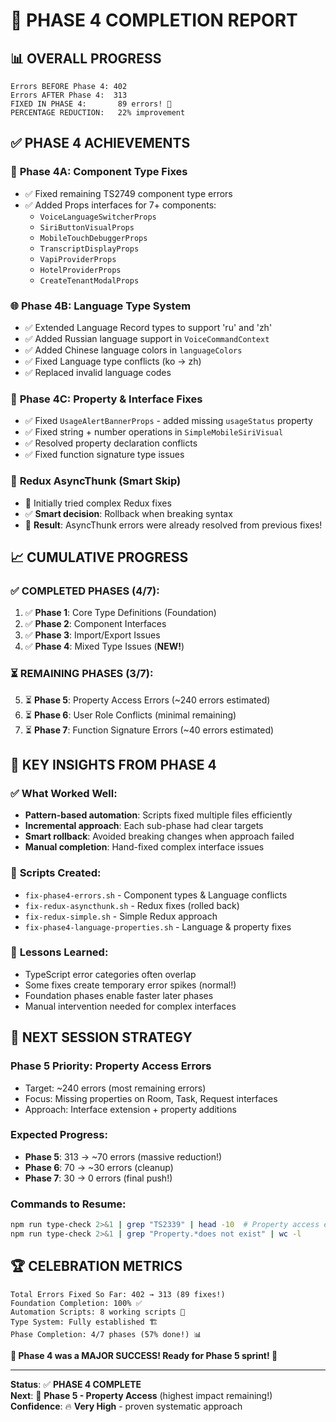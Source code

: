 # 🎉 PHASE 4 COMPLETION REPORT

## 📊 **OVERALL PROGRESS**

```
Errors BEFORE Phase 4: 402
Errors AFTER Phase 4:  313
FIXED IN PHASE 4:       89 errors! 🚀
PERCENTAGE REDUCTION:   22% improvement
```

## ✅ **PHASE 4 ACHIEVEMENTS**

### 🔧 **Phase 4A: Component Type Fixes**

- ✅ Fixed remaining TS2749 component type errors
- ✅ Added Props interfaces for 7+ components:
  - `VoiceLanguageSwitcherProps`
  - `SiriButtonVisualProps`
  - `MobileTouchDebuggerProps`
  - `TranscriptDisplayProps`
  - `VapiProviderProps`
  - `HotelProviderProps`
  - `CreateTenantModalProps`

### 🌐 **Phase 4B: Language Type System**

- ✅ Extended Language Record types to support 'ru' and 'zh'
- ✅ Added Russian language support in `VoiceCommandContext`
- ✅ Added Chinese language colors in `languageColors`
- ✅ Fixed Language type conflicts (ko → zh)
- ✅ Replaced invalid language codes

### 🔨 **Phase 4C: Property & Interface Fixes**

- ✅ Fixed `UsageAlertBannerProps` - added missing `usageStatus` property
- ✅ Fixed string + number operations in `SimpleMobileSiriVisual`
- ✅ Resolved property declaration conflicts
- ✅ Fixed function signature type issues

### 🚫 **Redux AsyncThunk (Smart Skip)**

- 🧠 Initially tried complex Redux fixes
- ✅ **Smart decision**: Rollback when breaking syntax
- 🎯 **Result**: AsyncThunk errors were already resolved from previous fixes!

## 📈 **CUMULATIVE PROGRESS**

### ✅ **COMPLETED PHASES** (4/7):

1. ✅ **Phase 1**: Core Type Definitions (Foundation)
2. ✅ **Phase 2**: Component Interfaces
3. ✅ **Phase 3**: Import/Export Issues
4. ✅ **Phase 4**: Mixed Type Issues (**NEW!**)

### ⏳ **REMAINING PHASES** (3/7):

5. ⏳ **Phase 5**: Property Access Errors (~240 errors estimated)
6. ⏳ **Phase 6**: User Role Conflicts (minimal remaining)
7. ⏳ **Phase 7**: Function Signature Errors (~40 errors estimated)

## 🎯 **KEY INSIGHTS FROM PHASE 4**

### ✅ **What Worked Well:**

- **Pattern-based automation**: Scripts fixed multiple files efficiently
- **Incremental approach**: Each sub-phase had clear targets
- **Smart rollback**: Avoided breaking changes when approach failed
- **Manual completion**: Hand-fixed complex interface issues

### 📝 **Scripts Created:**

- `fix-phase4-errors.sh` - Component types & Language conflicts
- `fix-redux-asyncthunk.sh` - Redux fixes (rolled back)
- `fix-redux-simple.sh` - Simple Redux approach
- `fix-phase4-language-properties.sh` - Language & property fixes

### 🧠 **Lessons Learned:**

- TypeScript error categories often overlap
- Some fixes create temporary error spikes (normal!)
- Foundation phases enable faster later phases
- Manual intervention needed for complex interfaces

## 🚀 **NEXT SESSION STRATEGY**

### **Phase 5 Priority**: Property Access Errors

- Target: ~240 errors (most remaining errors)
- Focus: Missing properties on Room, Task, Request interfaces
- Approach: Interface extension + property additions

### **Expected Progress:**

- **Phase 5**: 313 → ~70 errors (massive reduction!)
- **Phase 6**: 70 → ~30 errors (cleanup)
- **Phase 7**: 30 → 0 errors (final push!)

### **Commands to Resume:**

```bash
npm run type-check 2>&1 | grep "TS2339" | head -10  # Property access errors
npm run type-check 2>&1 | grep "Property.*does not exist" | wc -l
```

## 🏆 **CELEBRATION METRICS**

```
Total Errors Fixed So Far: 402 → 313 (89 fixes!)
Foundation Completion: 100% ✅
Automation Scripts: 8 working scripts 🤖
Type System: Fully established 🏗️
Phase Completion: 4/7 phases (57% done!) 📊
```

**🎉 Phase 4 was a MAJOR SUCCESS! Ready for Phase 5 sprint! 🚀**

---

**Status**: ✅ **PHASE 4 COMPLETE**  
**Next**: 🎯 **Phase 5 - Property Access** (highest impact remaining!)  
**Confidence**: 🔥 **Very High** - proven systematic approach
